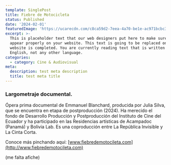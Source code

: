 ```yaml
---
template: SinglePost
title: Fiebre de Motocicleta
status: Published
date: '2024-02-01'
featuredImage: 'https://ucarecdn.com/c8ca59d2-7eea-4a70-be1e-ac971bcbc3eb/'
excerpt: >-
  This is placeholder text that our web designers put here to make sure words
  appear properly on your website. This text is going to be replaced once the
  website is completed. You are currently reading text that is written in
  English, not any other language.
categories:
  - category: Cine & Audiovisual
meta:
  description: test meta description
  title: test meta title
---
```


### Largometraje documental.

Ópera prima documental de Emmanuel Blanchard, producida por Julia Silva, que se encuentra en etapa de postproducción (2024). Ha merecido el fondo de Desarrollo Producción y Postproducción del Instituto de Cine del Ecuador y ha participado en las Residencias artísticas de Acampadoc (Panamá) y Bolivia Lab. Es una coproducción entre La República Invisible y La Cinta Corta.

Conoce más pinchando aquí:
[www.fiebredemotocileta.com](http://www.fiebredemotocileta.com)

(me falta afiche)
